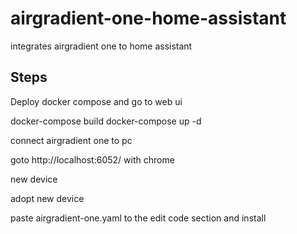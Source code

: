 # airgradient-one-home-assistant
integrates airgradient one to home assistant

## Steps

Deploy docker compose and go to web ui

docker-compose build
docker-compose up -d

connect airgradient one to pc

goto http://localhost:6052/ with chrome

new device

adopt new device

paste airgradient-one.yaml to the edit code section and install

